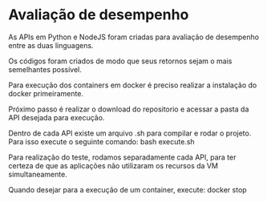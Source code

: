 <h1>Avaliação de desempenho</h1>

As APIs em Python e NodeJS foram criadas para avaliação de desempenho entre as duas linguagens.

Os códigos foram criados de modo que seus retornos sejam o mais semelhantes possível.

Para execução dos containers em docker é preciso realizar a instalação do docker primeiramente.

Próximo passo é realizar o download do repositorio e acessar a pasta da API desejada para execução.

Dentro de cada API existe um arquivo .sh para compilar e rodar o projeto. Para isso execute o seguinte comando:
    bash execute.sh

Para realização do teste, rodamos separadamente cada API, para ter certeza de que as aplicações não utilizaram os recursos da VM simultaneamente.

Quando desejar para a execução de um container, execute: 
    docker stop <nameContainer>